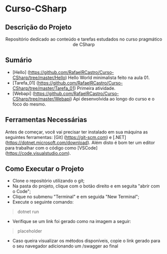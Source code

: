 # Curso-CSharp

## Descrição do Projeto
<p align="center">Repositório dedicado ao conteúdo e tarefas estudados no curso pragmático de CSharp</p>

## Sumário

+ [Hello] (https://github.com/RafaelRCastro/Curso-CSharp/tree/master/Hello)
Hello World minimalista feito na aula 01.
+ [Tarefa_01] (https://github.com/RafaelRCastro/Curso-CSharp/tree/master/Tarefa_01)
Primeira atividade.
+ [Webapi] (https://github.com/RafaelRCastro/Curso-CSharp/tree/master/Webapi)
Api desenvolvida ao longo do curso e o foco do mesmo.

## Ferramentas Necessárias
Antes de começar, você vai precisar ter instalado em sua máquina as seguintes ferramentas: [Git] (https://git-scm.com) e [.NET] (https://dotnet.microsoft.com/download). Além disto é bom ter um editor para trabalhar com o código como [VSCode] (https://code.visualstudio.com).

## Como Executar o Projeto

+ Clone o repositório utilizando o git;
+ Na pasta do projeto, clique com o botão direito e em seguita "abrir com o Code";
+ Clique no submenu "Terminal" e em seguida "New Terminal";
+ Execute o seguinte comando:

> dotnet run

+ Verifique se um link foi gerado como na imagem a seguir:

> placeholder

+ Caso queira visualizar os métodos disponíveis, copie o link gerado para o seu navegador adicionando um /swagger ao final
